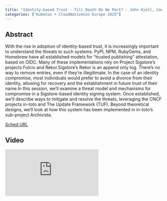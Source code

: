 ```yaml
---
title: "Identity-based Trust - Till Death Do We Part? - John Kjell, ControlPlane & Kairo De Araujo, Independent"
categories: ["KubeCon + CloudNativeCon Europe 2025"]
---
```


## Abstract

With the rise in adoption of identity-based trust, it is increasingly important to understand the threats to such systems. PyPI, NPM, RubyGems, and Homebrew have all established models for “trusted publishing” attestation, based on OIDC. Many of these implementations rely on Project Sigstore’s projects Fulcio and Rekor.Sigstore’s Rekor is an append only log. There’s no way to remove entries, even if they’re illegitimate. In the case of an identity compromise, most individuals would prefer to avoid a divorce from their identity, allowing for recovery and the establishment in future trust of their name.In this session, we’ll examine a threat model and mechanisms for compromise in a Sigstore-based identity signing system. Once established, we’ll describe ways to mitigate and resolve the threats, leveraging the CNCF projects in-toto and The Update Framework (TUF). Beyond theoretical designs, we’ll look at how this system has been implemented in in-toto’s sub-project Archivista.

[Sched URL](https://kccnceu2025.sched.com/event/62185ac6b110e802ebd3bdcae47e6bc5)

## Video

<iframe src="https://www.youtube.com/embed/26p_qvuCy-s" frameborder="0" allow="accelerometer; autoplay; encrypted-media; gyroscope; picture-in-picture" allowfullscreen></iframe>
